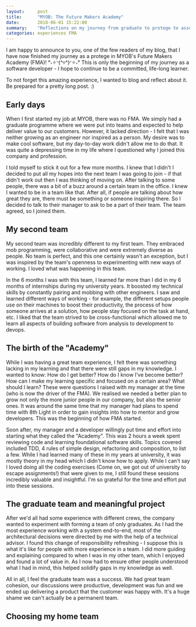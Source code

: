 ```yaml
---
layout:     post
title:      "MYOB: The Future Makers Academy"
date:       2018-06-01 15:22:00
summary:    "Reflections on my journey from graduate to protege to associate developer."
categories: experiences FMA
---
```


I am happy to announce to you, one of the few readers of my blog, that I have now finished my journey as a protege in MYOB's Future Makers Academy (FMA)! °˖✧◝(^▿^)◜✧˖° This is only the beginning of my journey as a software developer - I hope to continue to be a committed, life-long learner.  

To not forget this amazing experience, I wanted to blog and reflect about it. Be prepared for a pretty long post. :)  

## Early days
When I first started my job at MYOB, there was no FMA. We simply had a graduate programme where we were put into teams and expected to help deliver value to our customers. However, it lacked direction - I felt that I was neither growing as an engineer nor inspired as a person. My desire was to make cool software, but my day-to-day work didn't allow me to do that. It was quite a depressing time in my life where I questioned why I joined this company and profession.  

I told myself to stick it out for a few more months. I knew that I didn't  I decided to put all my hopes into the next team I was going to join - if that didn't work out then I was thinking of moving on. After talking to some people, there was a bit of a buzz around a certain team in the office. I knew I wanted to be in a team like that. After all, if people are talking about how great they are, there must be something or someone inspiring there. So I decided to talk to their manager to ask to be a part of their team. The team agreed, so I joined them.  

## My second team
My second team was incredibly different to my first team. They embraced mob programming, were collaborative and were extremely diverse as people. No team is perfect, and this one certainly wasn't an exception, but I was inspired by the team's openness to experimenting with new ways of working. I loved what was happening in this team.    

In the 6 months I was with this team, I learned far more than I did in my 6 months of internships during my university years. It boosted my technical skills by constantly pairing and mobbing with other engineers. I saw and learned different ways of working - for example, the different setups people use on their machines to boost their productivity, the process of how someone arrives at a solution, how people stay focused on the task at hand, etc. I liked that the team strived to be cross-functional which allowed me to learn all aspects of building software from analysis to development to devops.  

## The birth of the "Academy"
While I was having a great team experience, I felt there was something lacking in my learning and that there were still gaps in my knowledge. I wanted to know: How do I get better? How do I know I've become better? How can I make my learning specific and focused on a certain area? What should I learn? These were questions I raised with my manager at the time (who is now the driver of the FMA). We realised we needed a better plan to grow not only the more junior people in our company, but also the senior ones. It was around the same time that my manager had plans to spend time with 8th Light in order to gain insights into how to mentor and grow developers. This was the beginning of how FMA started.  
  
Soon after, my manager and a developer willingly put time and effort into starting what they called the "Academy". This was 2 hours a week spent reviewing code and learning foundational software skills. Topics covered included TDD, 4 rules of simple design, refactoring and composition, to list a few. While I had learned many of these in my years at university, it was mostly theory in my head which I didn't know how to apply. While I can't say I loved doing all the coding exercises (Come on, we got out of university to escape assignments!) that were given to me, I still found these sessions incredibly valuable and insightful. I'm so grateful for the time and effort put into these sessions.  

## The graduate team and meaningful project
After we'd all had some experience with different crews, the company wanted to experiment with forming a team of only graduates. As I had the most experience working with a system end-to-end, most of the architectural decisions were directed by me with the help of a technical advisor. I found this change of responsibility refreshing - I suppose this is what it's like for people with more experience in a team. I did more guiding and explaining compared to when I was in my other team, which I enjoyed and found a lot of value in. As I now had to ensure other people understood what I had in mind, this helped solidify gaps in my knowledge as well.

All in all, I feel the graduate team was a success. We had great team cohesion, our discussions were productive, development was fun and we ended up delivering a product that the customer was happy with. It's a huge shame we can't actually be a permanent team.  

## Choosing my home team

